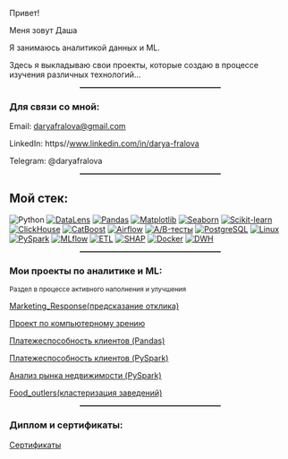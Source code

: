Привет!

Меня зовут Даша

Я занимаюсь аналитикой данных и ML. 

Здесь я выкладываю свои проекты, которые создаю в процессе изучения различных технологий...

<div align="center">
<hr style="width:50%; border:0; height:2px; background:#333;">
</div>

### Для связи со мной:

Email: daryafralova@gmail.com

LinkedIn: https//www.linkedin.com/in/darya-fralova

Telegram: @daryafralova

<div align="center">
<hr style="width:50%; border:0; height:2px; background:#333;">
</div>

## Мой стек: 

![Python](https://img.shields.io/badge/Python-3776AB?style=for-the-badge&logo=python&logoColor=white)
[![DataLens](https://img.shields.io/badge/DataLens-E97627?style=for-the-badge&logo=yd&logoColor=white)](https://cloud.yandex.ru/services/datalens)
[![Pandas](https://img.shields.io/badge/Pandas-150458?style=for-the-badge&logo=pandas&logoColor=white)](https://pandas.pydata.org/)
[![Matplotlib](https://img.shields.io/badge/Matplotlib-013243?style=for-the-badge&logo=python&logoColor=white)](https://matplotlib.org/)
[![Seaborn](https://img.shields.io/badge/Seaborn-3776AB?style=for-the-badge&logo=python&logoColor=white)](https://seaborn.pydata.org/)
[![Scikit-learn](https://img.shields.io/badge/Scikit--learn-F7931E?style=for-the-badge&logo=scikitlearn&logoColor=white)](https://scikit-learn.org/)
[![ClickHouse](https://img.shields.io/badge/ClickHouse-FCCA3F?style=for-the-badge&logo=clickhouse&logoColor=black)](https://clickhouse.com/)
[![CatBoost](https://img.shields.io/badge/CatBoost-FF6F00?style=for-the-badge&logo=catboost&logoColor=white)](https://catboost.ai/)
[![Airflow](https://img.shields.io/badge/Apache%20Airflow-017CEE?style=for-the-badge&logo=apacheairflow&logoColor=white)](https://airflow.apache.org/)
[![A/B-тесты](https://img.shields.io/badge/A%2FB%20Tests-5E60CE?style=for-the-badge&logo=testing-library&logoColor=white)](https://en.wikipedia.org/wiki/A/B_testing)
[![PostgreSQL](https://img.shields.io/badge/PostgreSQL-336791?style=for-the-badge&logo=postgresql&logoColor=white)](https://www.postgresql.org/)
[![Linux](https://img.shields.io/badge/Linux-FCC624?style=for-the-badge&logo=linux&logoColor=black)](https://www.linux.org/)
[![PySpark](https://img.shields.io/badge/PySpark-E25A1C?style=for-the-badge&logo=apachespark&logoColor=white)](https://spark.apache.org/docs/latest/api/python/)
[![MLflow](https://img.shields.io/badge/MLflow-0194E2?style=for-the-badge&logo=mlflow&logoColor=white)](https://mlflow.org/)
[![ETL](https://img.shields.io/badge/ETL-FF9E0F?style=for-the-badge&logo=etl&logoColor=black)](https://en.wikipedia.org/wiki/Extract,_transform,_load)
[![SHAP](https://img.shields.io/badge/SHAP-FF6600?style=for-the-badge&logo=shap&logoColor=white)](https://shap.readthedocs.io/)
[![Docker](https://img.shields.io/badge/Docker-2496ED?style=for-the-badge&logo=docker&logoColor=white)](https://www.docker.com/)
[![DWH](https://img.shields.io/badge/DWH-02569B?style=for-the-badge&logo=apache&logoColor=white)]()

<div align="center">
<hr style="width:50%; border:0; height:2px; background:#333;">
</div>

### Мои проекты по аналитике и ML:
<small> Раздел в процессе активного наполнения и улучшения </small>

[Marketing_Response(предсказание отклика)](https://github.com/daryafralova/Computer-Vision-Project/blob/main/Marketing_Response.ipynb)

[Проект по компьютерному зрению](https://github.com/daryafralova/Computer-Vision-Project/blob/main/Компьютерное_зрение.ipynb)

[Платежеспособность клиентов (Pandas)](https://github.com/daryafralova/DATA-ANALYSIS/blob/main/Платежеспособность_клиентов(Pandas))  

[Платежеспособность клиентов (PySpark)](https://github.com/daryafralova/DATA-ANALYSIS) 

[Анализ рынка недвижимости (PySpark)](https://github.com/daryafralova/DATA-ANALYSIS) 

[Food_outlers(кластеризация заведений)](https://github.com/daryafralova/Computer-Vision-Project/blob/main/Marketing_Response.ipynb)

<div align="center">
<hr style="width:50%; border:0; height:2px; background:#333;">
</div>

### Диплом и сертификаты:

[Сертификаты](https://github.com/daryafralova/diploma-and-certificates)
















